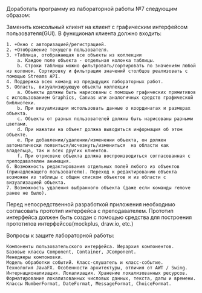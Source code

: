 Доработать программу из лабораторной работы №7 следующим образом:

Заменить консольный клиент на клиент с графическим интерфейсом пользователя(GUI). 
В функционал клиента должно входить:

    1. +Окно с авторизацией/регистрацией.
    2. +Отображение текущего пользователя.
    3. +Таблица, отображающая все объекты из коллекции
        a. Каждое поле объекта - отдельная колонка таблицы.
        b. Строки таблицы можно фильтровать/сортировать по значениям любой из колонок. Сортировку и фильтрацию значений столбцов реализовать с помощью Streams API.
    4. Поддержка всех команд из предыдущих лабораторных работ.
    5. Область, визуализирующую объекты коллекции
        a. Объекты должны быть нарисованы с помощью графических примитивов с использованием Graphics, Canvas или аналогичных средств графической библиотеки.
        b. При визуализации использовать данные о координатах и размерах объекта.
        c. Объекты от разных пользователей должны быть нарисованы разными цветами.
        d. При нажатии на объект должна выводиться информация об этом объекте.
        e. При добавлении/удалении/изменении объекта, он должен автоматически появиться/исчезнуть/измениться  на области как владельца, так и всех других клиентов. 
        f. При отрисовке объекта должна воспроизводиться согласованная с преподавателем анимация.
    6. Возможность редактирования отдельных полей любого из объектов (принадлежащего пользователю). Переход к редактированию объекта возможен из таблицы с общим списком объектов и из области с визуализацией объекта.
    7. Возможность удаления выбранного объекта (даже если команды remove ранее не было).

Перед непосредственной разработкой приложения необходимо согласовать прототип интерфейса с преподавателем. Прототип интерфейса должен быть создан с помощью средства для построения прототипов интерфейсов(mockplus, draw.io, etc.)

Вопросы к защите лабораторной работы:

    Компоненты пользовательского интерфейса. Иерархия компонентов.
    Базовые классы Component, Container, JComponent.
    Менеджеры компоновки.
    Модель обработки событий. Класс-слушатель и класс-событие.
    Технология JavaFX. Особенности архитектуры, отличия от AWT / Swing.
    Интернационализация. Локализация. Хранение локализованных ресурсов.
    Форматирование локализованных числовых данных, текста, даты и времени. Классы NumberFormat, DateFormat, MessageFormat, ChoiceFormat.

